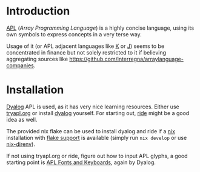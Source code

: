 # Introduction

[APL](https://aplwiki.com/) (_Array Programming Language_) is a highly concise
language, using its own symbols to express concepts in a very terse way.

Usage of it (or APL adjacent languages like
[K](https://en.wikipedia.org/wiki/K_(programming_language)) or
[J](https://www.jsoftware.com/)) seems to be concentrated in finance but not
solely restricted to it if believing aggregating sources like
<https://github.com/interregna/arraylanguage-companies>.

# Installation

[Dyalog](https://www.dyalog.com/) APL is used, as it has very nice learning
resources. Either use [tryapl.org](https://tryapl.org/) or install
[dyalog](https://www.dyalog.com/download-zone.htm?p=download) yourself. For
starting out, [ride](https://github.com/Dyalog/ride/releases) might be a good
idea as well.

The provided nix flake can be used to install dyalog and ride if a
[nix](https://nixos.org/download/) installation with
[flake support](https://nixos.wiki/wiki/Flakes) is available (simply run
`nix develop` or use [nix-direnv](https://github.com/nix-community/nix-direnv)).

If not using tryapl.org or ride, figure out how to input APL glyphs, a good
starting point is
[APL Fonts and Keyboards](https://www.dyalog.com/apl-font-keyboard.htm), again
by Dyalog.
